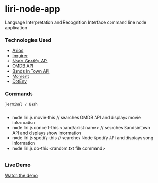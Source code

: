# liri-node-app

Language Interpretation and Recognition Interface command line node application

### Technologies Used

- [Axios](https://www.npmjs.com/package/axios)
- [Inquirer](https://www.npmjs.com/search?q=inquirer)
- [Node-Spotify-API](https://www.npmjs.com/package/node-spotify-api)
- [OMDB API](http://www.omdbapi.com)
- [Bands In Town API](http://www.artists.bandsintown.com/bandsintown-api)
- [Moment](https://www.npmjs.com/package/moment)
- [DotEnv](https://www.npmjs.com/package/dotenv)

### Commands

    Terminal / Bash
    ```
  - node liri.js movie-this <movie title> // searches OMDB API and displays movie information
  - node liri.js concert-this <band/artist name> // searches Bandsintown API and displays show information
  - node liri.js spotify-this <song name> // searches Node Spotify API and displays song information
  - node liri.js do-this <random.txt file command>
    ```

### Live Demo

[Watch the demo](https://drive.google.com/file/d/10Qsr-C29id706YAMIJqHO8CyW6917Q5m/view?usp=sharing)
